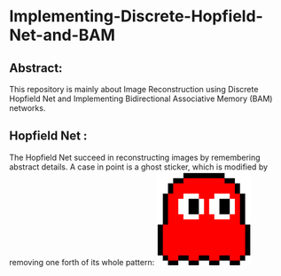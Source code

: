# Implementing-Discrete-Hopfield-Net-and-BAM
## Abstract:
This repository is mainly about Image Reconstruction using Discrete Hopfield Net and Implementing Bidirectional Associative Memory (BAM) networks.
## Hopfield Net :
The Hopfield Net succeed in reconstructing images by remembering abstract details. A case in point is a ghost sticker, which is modified by removing one forth of its whole pattern: 
![ghost sticker](https://github.com/vassef/Implementing-Discrete-Hopfield-Net-and-BAM/blob/eada22b3e633a24e5ac52de68ae53308acdc0672/Figure/ghost_Train.jpg)

